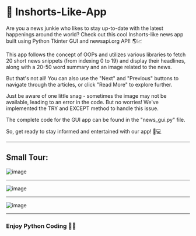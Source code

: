 # 📰 Inshorts-Like-App

Are you a news junkie who likes to stay up-to-date with the latest happenings around the world? Check out this cool Inshorts-like news app built using Python Tkinter GUI and newsapi.org API! 🌎📈

This app follows the concept of OOPs and utilizes various libraries to fetch 20 short news snippets (from indexing 0 to 19) and display their headlines, along with a 20-50 word summary and an image related to the news.

But that's not all! You can also use the "Next" and "Previous" buttons to navigate through the articles, or click "Read More" to explore further.

Just be aware of one little snag - sometimes the image may not be available, leading to an error in the code. But no worries! We've implemented the TRY and EXCEPT method to handle this issue.

The complete code for the GUI app can be found in the "news_gui.py" file.

So, get ready to stay informed and entertained with our app! 📲💻

---

## Small Tour:

![image](https://user-images.githubusercontent.com/70787869/230754327-50430c09-861e-4412-b79f-0524b892e5f6.png)

---

![image](https://user-images.githubusercontent.com/70787869/230754335-bfc189fc-8f14-45d7-972c-0af8ab19c06f.png)

---

![image](https://user-images.githubusercontent.com/70787869/230754366-8a58bf18-e5da-4703-af5b-07e3e9777824.png)

---

### Enjoy Python Coding 🐍😎
